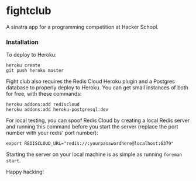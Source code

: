 fightclub
=========

A sinatra app for a programming competition at Hacker School.

### Installation

To deploy to Heroku:

    heroku create
    git push heroku master

Fight club also requires the Redis Cloud Heroku plugin and a Postgres database to properly deploy to Heroku. You can get small instances of both for free, with these commands:

    heroku addons:add rediscloud
    heroku addons:add heroku-postgresql:dev

For local testing, you can spoof Redis Cloud by creating a local Redis server and running this command before you start the server (replace the port number with your redis' port number):

    export REDISCLOUD_URL="redis://:yourpasswordhere@localhost:6379"

Starting the server on your local machine is as simple as running `foreman start`.

Happy hacking!
